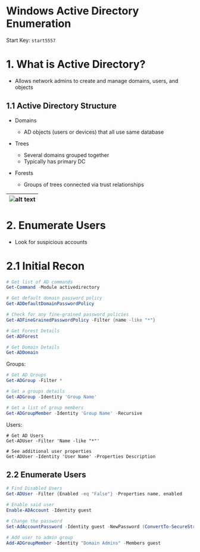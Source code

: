 # Windows Active Directory Enumeration

Start Key: `start5557`

# 1. What is Active Directory?

- Allows network admins to create and manage domains, users, and objects

## 1.1 Active Directory Structure

- Domains
    - AD objects (users or devices) that all use same database

- Trees
    - Several domains grouped together
    - Typically has primary DC

- Forests
    - Groups of trees connected via trust relationships

| ![alt text](https://git.cybbh.space/os/public/-/raw/master/os/modules/014_windows_active_directory_enumeration/pages/ADimage1.png "AD Objects") |
|:--:|

# 2. Enumerate Users

- Look for suspicious accounts

# 2.1 Initial Recon

```powershell
# Get list of AD commands
Get-Command -Module activedirectory

# Get default domain password policy
Get-ADDefaultDomainPasswordPolicy

# Check for any fine-grained password policies
Get-ADFineGrainedPasswordPolicy -Filter {name -like "*"}

# Get Forest Details
Get-ADForest

# Get Domain Details
Get-ADDomain
```

Groups:
```powershell
# Get AD Groups
Get-ADGroup -Filter *

# Get a groups details
Get-ADGroup -Identity 'Group Name'

# Get a list of group members
Get-ADGroupMember -Identity 'Group Name' -Recursive
```

Users:
```
# Get AD Users
Get-ADUser -Filter 'Name -like "*"'

# See additional user properties
Get-ADUser -Identity 'User Name' -Properties Description
```

## 2.2 Enumerate Users
```powershell
# Find Disabled Users
Get-ADUser -Filter {Enabled -eq "False"} -Properties name, enabled

# Enable said user
Enable-ADAccount -Identity guest

# Change the password
Set-AdAccountPassword -Identity guest -NewPassword (ConvertTo-SecureString -AsPlaintext -String "PassWord12345!!" -Force)

# Add user to admin group
Add-ADGroupMember -Identity "Domain Admins" -Members guest
```
